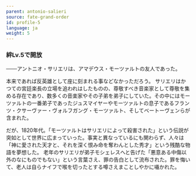 ```yaml
---
parent: antonio-salieri
source: fate-grand-order
id: profile-5
language: ja
weight: 5
---
```


### 絆Lv.5で開放

───アントニオ・サリエリは、アマデウス・モーツァルトの友人であった。

本来であれば反英雄として座に刻まれる事などなかっただろう。
サリエリはかつての宮廷楽長の立場を追われはしたものの、尊敬すべき音楽家として尊敬を集める存在であり、数多くの音楽家やその子弟を弟子にしていた。その中にはモーツァルトの一番弟子であったジュスマイヤーやモーツァルトの息子であるフランツ・クサーヴァー・ヴォルフガング・モーツァルト、そしてベートーヴェンらが含まれた。

だが、1820年代。「モーツァルトはサリエリによって殺害された」という伝説が突如として世界に広まっていった。事実と異なっているにも関わらず、人々は「神に愛された天才と、それを深く恨み命を奪わんとした秀才」という残酷な物語を夢想した。
老年のサリエリが弟子モシェレスへと告げた「悪意ある中傷以外のなにものでもない」という言葉さえ、罪の告白として流布された。罪を悔いて、老人は自らナイフで喉を切ったとする噂さえまことしやかに囁かれた。
